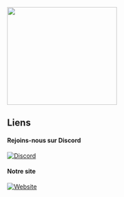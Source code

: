 <img src="https://bloodshed.fr/bloodshed-logo.png" width="256" height="228">

## Liens

#### Rejoins-nous sur Discord

[![Discord](https://img.shields.io/badge/Discord-%235865F2.svg?&logo=discord&logoColor=white)](https://bloodshed.fr/discord) 
#### Notre site
[![Website](https://img.shields.io/website-up-down-green-red/http/shields.io.svg)](https://bloodshed.fr/)
